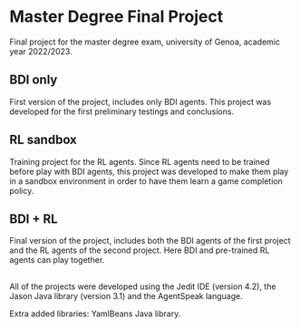 # Master Degree Final Project
Final project for the master degree exam, university of Genoa, academic year 2022/2023.

## BDI only
First version of the project, includes only BDI agents.
This project was developed for the first preliminary testings and conclusions.

## RL sandbox
Training project for the RL agents.
Since RL agents need to be trained before play with BDI agents, this project was developed to make them play in a sandbox environment in order to have them learn a game completion policy.

## BDI + RL
Final version of the project, includes both the BDI agents of the first project and the RL agents of the second project.
Here BDI and pre-trained RL agents can play together.

##
All of the projects were developed using the Jedit IDE (version 4.2), the Jason Java library (version 3.1) and the AgentSpeak language.

Extra added libraries: YamlBeans Java library.
